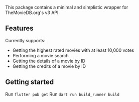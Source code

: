 This package contains a minimal and simplistic wrapper for
TheMovieDB.org's v3 API.

## Features

Currently supports:

- Getting the highest rated movies with at least 10,000 votes
- Performing a movie search
- Getting the details of a movie by ID
- Getting the credits of a movie by ID

## Getting started

Run `flutter pub get`
Run `dart run build_runner build`